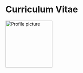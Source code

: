# Curriculum Vitae

<img alt="Profile picture" src="https://github.com/jamps3/cv/blob/main/cv-profile.png" width="150">
